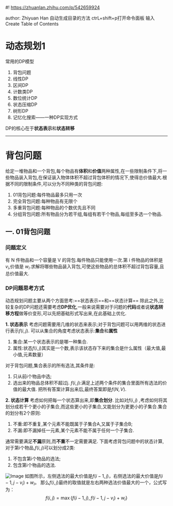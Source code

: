 #! https://zhuanlan.zhihu.com/p/542659924
<!-->author: Zhiyuan Han<!-->
<!--> 自动生成目录的方法 ctrL+shift+p打开命令面板 输入Create Table of Contents  <!-->
# 动态规划1
常用的DP模型
   1. 背包问题
   2. 线性DP
   3. 区间DP
   4. 计数类DP
   5. 数位统计DP
   6. 状态压缩DP
   7. 树形DP
   8. 记忆化搜索——一种DP实现方式

DP的核心在于**状态表示**和**状态转移**


---
# 背包问题
给定一堆物品和一个背包,每个物品有**体积**和**价值**两种属性,在一些限制条件下,将一些物品装入背包,在保证装入物体体积不超过背包体积的情况下,使得总价值最大.根据不同的限制条件,可以分为不同种类的背包问题:
1. 01背包问题:每件物品最多只用一次
2. 完全背包问题:每种物品有无限个
3. 多重背包问题:每种物品的个数优先且不同
4. 分组背包问题:所有物品分为若干组,每组有若干个物品,每组至多选一个物品.

## 一. 01背包问题
### 问题定义
有 N 件物品和一个容量是 V 的背包.每件物品只能使用一次.第 i 件物品的体积是 $v_i$,价值是 $w_i$.求解将哪些物品装入背包,可使这些物品的总体积不超过背包容量,且总价值最大.

### DP问题思考方式
动态规划问题主要从两个方面思考:==状态表示==和==状态计算==
除此之外,比较复杂的DP问题还需要考虑**DP优化**,一般来说需要对于问题的**代码**或者说**状态转移方程**做等价变形,可以先把基础形式写出来,在此基础上优化.

**1. 状态表示**
考虑问题需要用几维的状态来表示;对于背包问题可以用两维的状态进行表示$f(i,j)$.
可以从集合的角度考虑状态表示:**集合**和**属性**
1. 集合:某一个状态表示的是哪一种集合.
2. 属性:状态$f(i,j)$其实是一个数,表示该状态存下来的集合是什么属性（最大值,最小值,元素数量）

对于背包问题,集合表示的所有选法,其条件是:
1. 只从前i个物品中选;
2. 选出来的物品总体积不超过j.
$f(i,j)$:满足上述两个条件的集合里面所有选法的价值的最大值.
把所有答案计算出来后,最终答案即是$f(N,V)$.

**2. 状态计算**
考虑如何把每一个状态算出来,即**集合划分**.
比如对$f(i,j)$ ,考虑如何将其划分成若干个更小的子集合,而这些更小的子集合,又能划分为更更小的子集合.集合的划分有2个原则:
1. 不重:即不重复,某个元素不能既属于子集合A,又属于子集合B;
2. 不漏:即不漏掉任一元素,某个元素不能不属于任何一个子集合.

通常需要满足**不漏**原则,而**不重**不一定需要满足.
下面考虑背包问题中的状态计算,对于第i个物品,$f(i,j)$可以划分成2类:
1. 不包含第i个物品的选法;
2. 包含第i个物品的选法.

![Image](https://pic4.zhimg.com/80/v2-43d34d3bbd9fc7358c02c2318fe3f30e.png)
如图所示，左侧选法的最大价值是$f(i-1,j)$，右侧选法的最大价值是$f(i-1,j-v_i)+w_i$。
那么$f(i,j)$最终的取值就是左右两种选法价值最大的一个，公式写为：
$$
f(i, j)=\max \left\{f(i-1, j), f\left(i-1, j-v_{i}\right)+w_{i}\right\}
$$

